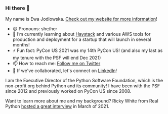 ### Hi there 👋

My name is Ewa Jodlowska. [Check out my website for more information](https://ejodlowska.github.io/)!
- 😄 Pronouns: she/her
- 🌱 I’m currently learning about [Haystack](https://haystack.deepset.ai/overview/get-started) and various AWS tools for production and deployment for a startup that will launch in several months! 
- ⚡ Fun fact: PyCon US 2021 was my 14th PyCon US! (and also my last as my tenure with the PSF will end Dec 2021)
- 📫 How to reach me: [Follow me on Twitter](https://twitter.com/ewa_jodlowska)
- 💼 If we've collaborated, let's connect on [LinkedIn](https://www.linkedin.com/in/ewa-jodlowska-39810611/)!

I am the Executive Director of the Python Software Foundation, which is the non-profit org behind Python and its community! I have been with the PSF since 2012 and previously worked on PyCon US since 2008. 

Want to learn more about me and my background? Ricky White from Real Python [hosted a great interview](https://realpython.com/interview-ewa-jodlowska/) in March of 2021.



<!--
**ejodlowska/ejodlowska** is a ✨ _special_ ✨ repository because its `README.md` (this file) appears on your GitHub profile.

Here are some ideas to get you started:

- 🔭 I’m currently working on ...
- 🌱 I’m currently learning ...
- 👯 I’m looking to collaborate on ...
- 🤔 I’m looking for help with ...
- 💬 Ask me about ...
- 📫 How to reach me: ...
- 😄 Pronouns: ...
- ⚡ Fun fact: ...
-->
